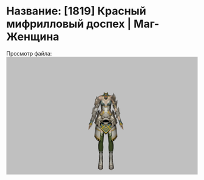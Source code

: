 # Название: [1819] Красный мифрилловый доспех | Маг-Женщина

Просмотр файла:
![p050004.png](p050004.png)
